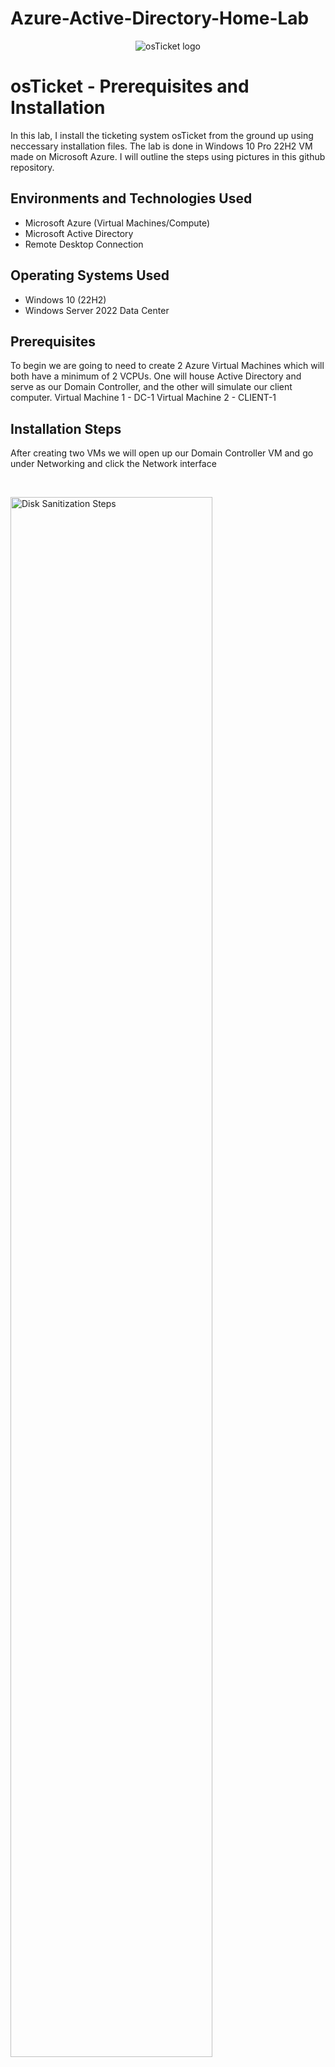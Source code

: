 # Azure-Active-Directory-Home-Lab

<p align="center">
<img src="https://i.imgur.com/Clzj7Xs.png" alt="osTicket logo"/>
</p>

<h1>osTicket - Prerequisites and Installation</h1>
In this lab, I install the ticketing system osTicket from the ground up using neccessary installation files. The lab is done in Windows 10 Pro 22H2 VM made on Microsoft Azure. I will outline the steps using pictures in this github repository. <br />



<h2>Environments and Technologies Used</h2>

- Microsoft Azure (Virtual Machines/Compute)
- Microsoft Active Directory
- Remote Desktop Connection

<h2>Operating Systems Used </h2>

- Windows 10</b> (22H2)
- Windows Server 2022 Data Center

<h2>Prerequisites</h2>
To begin we are going to need to create 2 Azure Virtual Machines which will both have a minimum of 2 VCPUs. One will house Active Directory and serve as our Domain Controller, and the other will simulate our client computer.
Virtual Machine 1 - DC-1
Virtual Machine 2 - CLIENT-1


<h2>Installation Steps</h2>


After creating two VMs we will open up our Domain Controller VM and go under Networking and click the Network interface
 
</p>
<br />

<p>
<img src="https://i.imgur.com/Pwa2s6z.png" height="80%" width="80%" alt="Disk Sanitization Steps"/>
</p>
<p>
Now navigate into ipconfig1 and change the IP addressing to static

<p>
<img src="https://i.imgur.com/IsQIKJM.png" height="40%" width="40%" alt="Disk Sanitization Steps"/>
</p>
<p>

After remoting into CLIENT-1 and pinging DC-1 we can see there is no connectivity from CLIENT-1 to DC-1

<p>
<img src="https://i.imgur.com/buohO4q.png" height="40%" width="40%" alt="Disk Sanitization Steps"/>
</p>
<p>

To fix this we will remote into DC-1 and type in wf.msc into our search bar

<p>
<img src="https://i.imgur.com/Frtinsi.png" height="40%" width="40%" alt="Disk Sanitization Steps"/>
</p>
<p>
  
We navigate to inbound rules, filter by protocol so we can see ICMPv4 rules. We will set the two “Core Network Diagnostics Echo Requests” rules to allow.
  
<p>
<img src="https://i.imgur.com/v3IxrJD.png" height="40%" width="40%" alt="Disk Sanitization Steps"/>
</p>
<p>

We will now see connectivity to DC-1 from CLIENT-1

<p>
<img src="https://i.imgur.com/TNi3FXf.png" height="40%" width="40%" alt="Disk Sanitization Steps"/>
</p>
<p>
  
Now we will begin installing Active Directory Domain Services. Navigate to Add roles and features > Next > Next > Next > Check Active Directory Domain Services > Add Features > Next > Next > Install. Let the install finish and continue.
  
<p>
<img src="https://i.imgur.com/R9dT5sL.png" height="40%" width="40%" alt="Disk Sanitization Steps"/>
</p>
<p>

Now we are going to click the flag and click “Promote this server to a domain controller”

<p>
<img src="https://i.imgur.com/IOdPMG4.png" height="40%" width="40%" alt="Disk Sanitization Steps"/>
</p>
<p>
  
We’ll click “Add a new forest” name it bensdomain.com > Next, Enter credentials > Next > Next > Next > Next > Install, and the VM should close its self out.

<p>
<img src="https://i.imgur.com/noYgb4n.png" height="40%" width="40%" alt="Disk Sanitization Steps"/>
</p>
<p>

Now in order to login we must wait for the VM to be restarted and specify the domain name when we log in since our DNS has been set up. We will type in bensdomain.com\labuser for the user name now instead of just labuser.

<p>
<img src="https://i.imgur.com/0OFFt81.png" height="40%" width="40%" alt="Disk Sanitization Steps"/>
</p>
<p>
  
Once our DC-1 VM is finally loaded up we can open up our Server Manager > Go to Tools > Active Directory Users and Computers

<p>
<img src="https://i.imgur.com/0YRWX0X.png" height="40%" width="40%" alt="Disk Sanitization Steps"/>
</p>
<p>

We will right click bensdomain.com > New > Organizational Unit, create an employees and admins unit.
  
<p>
<img src="https://i.imgur.com/UD34Bht.png" height="40%" width="40%" alt="Disk Sanitization Steps"/>
</p>
<p>
  
We will now create new folders under the admins organizational unit, and add a new user named jane-admin.

<p>
<img src="https://i.imgur.com/OQ0SJmo.png" height="40%" width="40%" alt="Disk Sanitization Steps"/>
</p>
<p>
  
Our user still doesn’t have admin rights despite being in the _ADMINS organizational unit, to assign admin right we need to right click Jane Doe > Properties > Member Of > Domain Admins > Add, and search for domain under object names to find the domain roles that we can assign. Assign Jane Doe with Domain Admins > Apply > Ok
  
<p>
<img src="https://i.imgur.com/FpOZgF5.png" height="40%" width="40%" alt="Disk Sanitization Steps"/>
</p>
<p>

We will now sign out of our labuser account and log into Jane Doe’s admin account at bensdomain.com\jane_admin and enter our password.
  
<p>
<img src="https://i.imgur.com/hnw3vr6.png" height="40%" width="40%" alt="Disk Sanitization Steps"/>
</p>
<p>
  
We can see the log in was successful into the Domain by typing “whoami” into the command prompt

<p>
<img src="https://i.imgur.com/tuYrdiv.png" height="40%" width="40%" alt="Disk Sanitization Steps"/>
</p>
<p>

We will now right click the Windows (Start) icon and click System > Rename This PC (Advanced) > Change > Domain, and attempt to connect to bensdomain.com

<p>
<img src="https://i.imgur.com/CdKEkWO.png" height="40%" width="40%" alt="Disk Sanitization Steps"/>
</p>
<p>
  
To fix this we will go to Azure portal and navigate to DC-1 VM > Networking > Network Settings, and copy DC-1’s NIC private IP address, and navigate to CLIENT1 VM and we will set the DNS to DC-1’s private IP address. We can do this by going to CLIENT1 VM > Networking > Network Settings > NIC > DNS servers > custom, and paste the private IP address. Don’t forget to click Save.

<p>
<img src="https://i.imgur.com/Fkka8wa.png" height="40%" width="40%" alt="Disk Sanitization Steps"/>
</p>
<p>

Now we need to restart CLIENT1 from the portal. After opening the CLIENT1 VM back up and logging into labuser we can confirm and test the DNS connectivity using ipconfig /all and ping the private IP address.

<p>
<img src="https://i.imgur.com/2ZRUG3R.png" height="40%" width="40%" alt="Disk Sanitization Steps"/>
</p>
<p>
  
When we attempt to join the domain again we can see that we are prompted to enter credentials, rather than an error.

<p>
<img src="https://i.imgur.com/16xzPw8.png" height="40%" width="40%" alt="Disk Sanitization Steps"/>
</p>
<p>
  
We can log in with our jane_admin account and can confirm we joined the domain when prompted with this image. We will be forced to restart the computer.
  
<p>
<img src="https://i.imgur.com/64OAYC0.png" height="40%" width="40%" alt="Disk Sanitization Steps"/>
</p>
<p>
  
We will then remote back into the CLIENT-1 VM and log in using the jane_admin account. We will now right click the Windows Icon > System > Remote Desktop > Select users that can remotely access this PC > Add, type in “domain users” > Check names > Ok > Ok

<p>
<img src="https://i.imgur.com/1VhdmUO.png" height="40%" width="40%" alt="Disk Sanitization Steps"/>
</p>
<p>
  
Next we will go to our log into DC-1 with jane_admin and open Powershell ISE as an admin, and we will create multiple users. Create a new file and paste our Powershell user creation script in. 

<p>
<img src="https://i.imgur.com/e7jNr93.png" height="40%" width="40%" alt="Disk Sanitization Steps"/>
</p>
<p>

We will edit the script and change the 10000 accounts to be created to only 1000. Now we will run the script to test the result, by clicking the green play button, or F5. If we are not able to run the script it is because we did not launch Powershell ISE an administrator.
  
<p>
<img src="" height="40%" width="40%" alt="Disk Sanitization Steps"/>

<p>
<img src="https://i.imgur.com/O7wzDCM.png" height="40%" width="40%" alt="Disk Sanitization Steps"/>
</p>
<p>

x

<p>
<img src="" height="40%" width="40%" alt="Disk Sanitization Steps"/>
</p>
<p>

x

<p>
<img src="" height="40%" width="40%" alt="Disk Sanitization Steps"/>
</p>
<p>

x

<p>
<img src="" height="40%" width="40%" alt="Disk Sanitization Steps"/>
</p>
<p>

We will edit the script and change the 10000 accounts to be created to only 1000. Now we will run the script to test the result, by clicking the green play button, or F5. If we are not able to run the script it is because we did not launch Powershell ISE an administrator.
